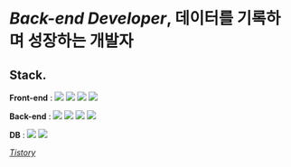 # *Back-end Developer*, 데이터를 기록하며 성장하는 개발자
## Stack.
**Front-end** : 
![](https://img.shields.io/badge/html5-E34F26?style=flat&logo=html5&logoColor=white)
![](https://img.shields.io/badge/css-1572B6?style=flat&logo=css3&logoColor=white)
![](https://img.shields.io/badge/javascript-F7DF1E?style=flat&logo=javascript&logoColor=black)
![](https://img.shields.io/badge/jquery-0769AD?style=flat&logo=jquery&logoColor=white)

**Back-end** : 
![](https://img.shields.io/badge/java-007396?style=flat&logo=java&logoColor=white) 
![](https://img.shields.io/badge/python-3776AB?style=flat&logo=python&logoColor=white)
![](https://img.shields.io/badge/Spring-6DB33F?style=flat&logo=Spring&logoColor=white)
![](https://img.shields.io/badge/springboot-6DB33F?style=flat&logo=springboot&logoColor=white)

**DB** :
![](https://img.shields.io/badge/oracle-F80000?style=flat&logo=oracle&logoColor=white)
![](https://img.shields.io/badge/mysql-4479A1?style=flat&logo=mysql&logoColor=white)

<I>[Tistory](https://h0ngss-data.tistory.com/)</I>
